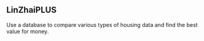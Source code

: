 ## LinZhaiPLUS
Use a database to compare various types of housing data and find the best value for money.

#
